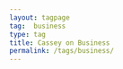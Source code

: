 ```yaml
---
layout: tagpage
tag:  business
type: tag
title: Cassey on Business
permalink: /tags/business/
---
```

